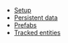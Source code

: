 - [Setup](index.md)
- [Persistent data](persistentdatacontainer.md)
- [Prefabs](prefabs.md)
- [Tracked entities](tracked-entities/)
